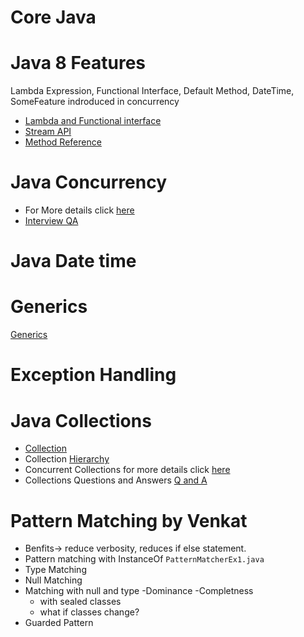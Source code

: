 
# Core Java
# Java 8 Features
<p> Lambda Expression, Functional Interface, Default Method, DateTime, SomeFeature indroduced in concurrency</p>

- [Lambda and Functional interface](/java-8proj/LambdaAndFunctionalInterface.md)
- [Stream API](/java-8proj/streams.md)
- [Method Reference](/java-8proj/method_reference.md) 
# Java Concurrency
- For More details click [here](/java-8proj/concurrency.md)
- [Interview QA](/java-8proj/concurrency_qa.md)
# Java Date time

# Generics
[Generics](/java-8proj/generics.md)

# Exception Handling

# Java Collections
- [Collection](/java-8proj/collections.md)
- Collection [Hierarchy](/java-8proj/collections_hierarchy.jpg)
- Concurrent Collections for more details click [here](/java-8proj/concurrent_collections.md) 
- Collections Questions and Answers [Q and A](/java-8proj/collections_QA.md) 


# Pattern Matching by Venkat
- Benfits-> reduce verbosity, reduces if else statement.
- Pattern matching with InstanceOf ```PatternMatcherEx1.java```
- Type Matching
- Null Matching
- Matching with null and type
-Dominance
-Completness
  - with sealed classes
  - what if classes change?
- Guarded Pattern

